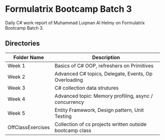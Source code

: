 # Formulatrix Bootcamp Batch 3
Daily C# work report of Muhammad Luqman Al Helmy on Formulatrix Bootcamp Batch 3.

## Directories

| Folder Name| Description |
| ------------ | ------------- |
| Week 1 | Basics of C# OOP, refreshers on Primitives |
| Week 2| Advanced C# topics, Delegate, Events, Op Overloading |
| Week 3| C# collection data strutures|
| Week 4| Advanced topic: Memory profiling, async / concurrency|
| Week 5| Entity Framework, Design pattern, Unit Testing|
| OffClassExercises | Collection of cs projects written outside bootcamp class |
